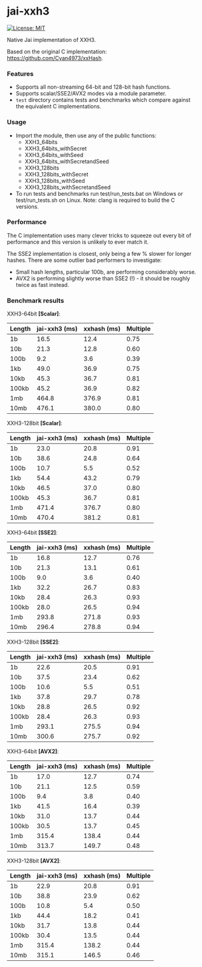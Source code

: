 # jai-xxh3

[![License: MIT](https://img.shields.io/badge/License-MIT-green.svg)](LICENSE.txt)

Native Jai implementation of XXH3.

Based on the original C implementation: https://github.com/Cyan4973/xxHash.

### Features

 - Supports all non-streaming 64-bit and 128-bit hash functions.
 - Supports scalar/SSE2/AVX2 modes via a module parameter.
 - `test` directory contains tests and benchmarks which compare against the equivalent C implementations.

### Usage

 - Import the module, then use any of the public functions:
    - XXH3_64bits
    - XXH3_64bits_withSecret
    - XXH3_64bits_withSeed
    - XXH3_64bits_withSecretandSeed
    - XXH3_128bits
    - XXH3_128bits_withSecret
    - XXH3_128bits_withSeed
    - XXH3_128bits_withSecretandSeed
 - To run tests and benchmarks run test/run_tests.bat on Windows or test/run_tests.sh on Linux. Note: clang is required to build the C versions.

### Performance

The C implementation uses many clever tricks to squeeze out every bit of performance and this version is unlikely to ever match it.

The SSE2 implementation is closest, only being a few % slower for longer hashes. There are some outlier bad performers to investigate:

- Small hash lengths, particular 100b, are performing considerably worse.
- AVX2 is performing slightly worse than SSE2 (!) - it should be roughly twice as fast instead.

### Benchmark results

XXH3-64bit **[Scalar]**:

| Length | jai-xxh3 (ms) | xxhash (ms) | Multiple |
| ------ | ------------- | ----------- | -------- |
| 1b | 16.5 | 12.4 | 0.75 |
| 10b | 21.3 | 12.8 | 0.60 |
| 100b | 9.2 | 3.6 | 0.39 |
| 1kb | 49.0 | 36.9 | 0.75 |
| 10kb | 45.3 | 36.7 | 0.81 |
| 100kb | 45.2 | 36.9 | 0.82 |
| 1mb | 464.8 | 376.9 | 0.81 |
| 10mb | 476.1 | 380.0 | 0.80 |

XXH3-128bit **[Scalar]**:

| Length | jai-xxh3 (ms) | xxhash (ms) | Multiple |
| ------ | ------------- | ----------- | -------- |
| 1b | 23.0 | 20.8 | 0.91 |
| 10b | 38.6 | 24.8 | 0.64 |
| 100b | 10.7 | 5.5 | 0.52 |
| 1kb | 54.4 | 43.2 | 0.79 |
| 10kb | 46.5 | 37.0 | 0.80 |
| 100kb | 45.3 | 36.7 | 0.81 |
| 1mb | 471.4 | 376.7 | 0.80 |
| 10mb | 470.4 | 381.2 | 0.81 |

XXH3-64bit **[SSE2]**:

| Length | jai-xxh3 (ms) | xxhash (ms) | Multiple |
| ------ | ------------- | ----------- | -------- |
| 1b | 16.8 | 12.7 | 0.76 |
| 10b | 21.3 | 13.1 | 0.61 |
| 100b | 9.0 | 3.6 | 0.40 |
| 1kb | 32.2 | 26.7 | 0.83 |
| 10kb | 28.4 | 26.3 | 0.93 |
| 100kb | 28.0 | 26.5 | 0.94 |
| 1mb | 293.8 | 271.8 | 0.93 |
| 10mb | 296.4 | 278.8 | 0.94 |

XXH3-128bit **[SSE2]**:

| Length | jai-xxh3 (ms) | xxhash (ms) | Multiple |
| ------ | ------------- | ----------- | -------- |
| 1b | 22.6 | 20.5 | 0.91 |
| 10b | 37.5 | 23.4 | 0.62 |
| 100b | 10.6 | 5.5 | 0.51 |
| 1kb | 37.8 | 29.7 | 0.78 |
| 10kb | 28.8 | 26.5 | 0.92 |
| 100kb | 28.4 | 26.3 | 0.93 |
| 1mb | 293.1 | 275.5 | 0.94 |
| 10mb | 300.6 | 275.7 | 0.92 |

XXH3-64bit **[AVX2]**:

| Length | jai-xxh3 (ms) | xxhash (ms) | Multiple |
| ------ | ------------- | ----------- | -------- |
| 1b | 17.0 | 12.7 | 0.74 |
| 10b | 21.1 | 12.5 | 0.59 |
| 100b | 9.4 | 3.8 | 0.40 |
| 1kb | 41.5 | 16.4 | 0.39 |
| 10kb | 31.0 | 13.7 | 0.44 |
| 100kb | 30.5 | 13.7 | 0.45 |
| 1mb | 315.4 | 138.4 | 0.44 |
| 10mb | 313.7 | 149.7 | 0.48 |

XXH3-128bit **[AVX2]**:

| Length | jai-xxh3 (ms) | xxhash (ms) | Multiple |
| ------ | ------------- | ----------- | -------- |
| 1b | 22.9 | 20.8 | 0.91 |
| 10b | 38.8 | 23.9 | 0.62 |
| 100b | 10.8 | 5.4 | 0.50 |
| 1kb | 44.4 | 18.2 | 0.41 |
| 10kb | 31.7 | 13.8 | 0.44 |
| 100kb | 30.4 | 13.5 | 0.44 |
| 1mb | 315.4 | 138.2 | 0.44 |
| 10mb | 315.1 | 146.5 | 0.46 |
